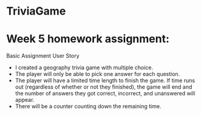 # TriviaGame

# Week 5 homework assignment:

Basic Assignment User Story

* I created a geography trivia game with multiple choice.
* The player will only be able to pick one answer for each question.
* The player will have a limited time length to finish the game. If time runs out (regardless of whether or not they finished), the game will end and the number of answers they got correct, incorrect, and unanswered will appear.
* There will be a counter counting down the remaining time.
